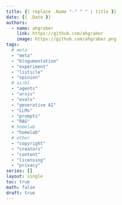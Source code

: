```yaml
---
title: {{ replace .Name "-" " " | title }}
date: {{ .Date }}
authors:
  - name: ahgraber
    link: https://github.com/ahgraber
    image: https://github.com/ahgraber.png
tags:
  # meta
  - "meta"
  - "blogumentation"
  - "experiment"
  - "listicle"
  - "opinion"
  # ai/ml
  - "agents"
  - "arxiv"
  - "evals"
  - "generative AI"
  - "LLMs"
  - "prompts"
  - "RAG"
  # homelab
  - "homelab"
  # other
  - "copyright"
  - "creators"
  - "content"
  - "licensing"
  - "privacy"
series: []
layout: single
toc: true
math: false
draft: true
---
```

